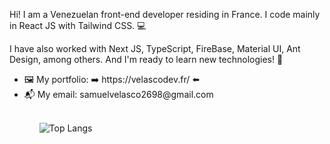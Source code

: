 Hi! I am a Venezuelan front-end developer residing in France. 
I code mainly in React JS with Tailwind CSS. 💻

I have also worked with Next JS, TypeScript, FireBase, Material UI, Ant Design, among others. And I'm ready to learn new technologies! :muscle:


<ul>
  <li>🖼️ My portfolio: ➡️  https://velascodev.fr/ ⬅️
  <li>📬 My email: samuelvelasco2698@gmail.com 
 <ul> 
<br>

![Top Langs](https://github-readme-stats.vercel.app/api/top-langs/?username=Samuel2698)


